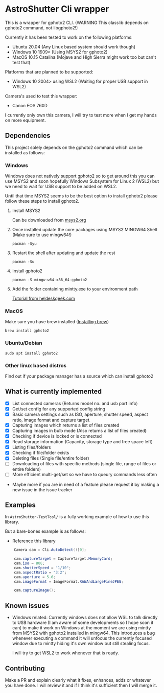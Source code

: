 # AstroShutter Cli wrapper

This is a wrapper for gphoto2 CLI. (WARNING This classlib depends on gphoto2 command, not libgphoto2!)

Currently it has been tested to work on the following platforms:

 - Ubuntu 20.04 (Any Linux based system should work though)
 - Windows 10 1909> (Using MSYS2 for gphoto2)
 - MacOS 10.15 Catalina (Mojave and High Sierra might work too but can't test that)

Platforms that are planned to be supported:

 - Windows 10 2004> using WSL2 (Waiting for proper USB support in WSL2)


Camera's used to test this wrapper:

 - Canon EOS 760D

 I currently only own this camera, I will try to test more when I get my hands on more equipment.


## Dependencies

This project solely depends on the gphoto2 command which can be installed as follows:

### Windows

Windows does not natively support gphoto2 so to get around this you can use MSYS2 and soon hopefully Windows Subsystem for Linux 2 (WSL2) but we need to wait for USB support to be added on WSL2.

Until that time MSYS2 seems to be the best option to install gphoto2 please follow these steps to install gphoto2.

1. Install MSYS2

    Can be downloaded from [msys2.org](http://msys2.org)

2. Once installed update the core packages using MSYS2 MINGW64 Shell (Make sure to use mingw64!)

    `pacman -Syu`

3. Restart the shell after updating and update the rest

    `pacman -Su`

4. Install gphoto2

    `pacman -S mingw-w64-x86_64-gphoto2`

5. Add the folder containing mintty.exe to your environment path

    [Tutorial from heldeskgeek.com](https://helpdeskgeek.com/windows-10/add-windows-path-environment-variable/)

### MacOS

Make sure you have brew installed ([Installing brew](https://brew.sh/))

```brew install gphoto2```

### Ubuntu/Debian

```sudo apt install gphoto2```

### Other linux based distros

Find out if your package manager has a source which can install gphoto2

## What is currently implemented

 - [x] List connected cameras (Returns model no. and usb port info)
 - [x] Get/set config for any supported config string
 - [x] Basic camera settings such as ISO, aperture, shutter speed, aspect ratio, image format and capture target.
 - [x] Capturing images which returns a list of files created
 - [x] Capturing images in bulb mode (Also returns a list of files created)
 - [x] Checking if device is locked or is connected
 - [x] Read storage information (Capacity, storage type and free space left)
 - [x] Listing files/folders
 - [x] Checking if file/folder exists
 - [x] Deleting files (Single file/entire folder)
 - [ ] Downloading of files with specific methods (single file, range of files or entire folders)
 - [ ] More efficient multi-get/set so we have to queury commands less often
 - Maybe more if you are in need of a feature please request it by making a new issue in the issue tracker

## Examples

In `AstroShutter-TestTool/` is a fully working example of how to use this library.

But a bare-bones example is as follows:

 - Reference this library 
```csharp
    Camera cam = Cli.AutoDetect()[0];

    cam.captureTarget = CaptureTarget.MemoryCard;
    cam.iso = 800;
    cam.shutterSpeed = "1/10";
    cam.aspectRatio = "3:2";
    cam.aperture = 5.6;
    cam.imageFormat = ImageFormat.RAWAndLargeFineJPEG;

    cam.captureImage();
```

## Known issues

 - Windows related:
    Currently windows does not allow WSL to talk directly to USB hardware (I am aware of some developments so I hope soon it can) to make it work on Windows at the moment we are using mintty from MSYS2 with gphoto2 installed in mingw64. This introduces a bug whenever executing a command it will unfocus the currently focused window due to mintty hiding it's own window but still stealing focus.

    I will try to get WSL2 to work whenever that is ready.

## Contributing 

Make a PR and explain clearly what it fixes, enhances, adds or whatever you have done.
I will review it and if I think it's sufficient then I will merge it.
